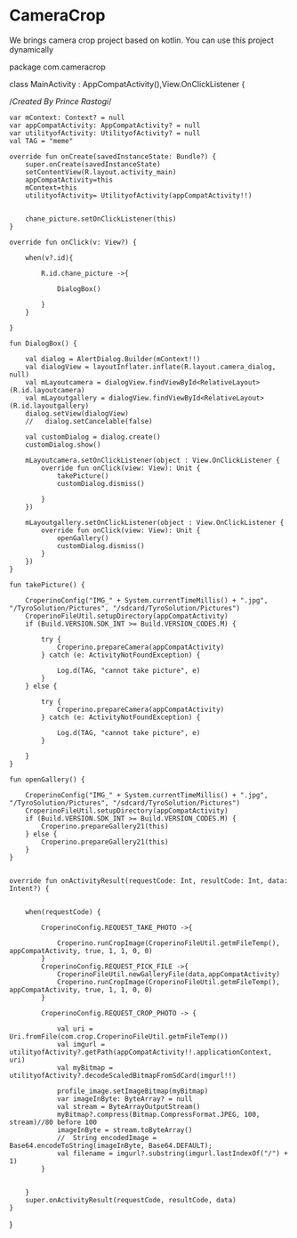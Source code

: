 # CameraCrop
We brings camera crop project based on kotlin. You can use this project dynamically



package com.cameracrop

class MainActivity : AppCompatActivity(),View.OnClickListener {

/*Created By Prince Rastogi*/

    var mContext: Context? = null
    var appCompatActivity: AppCompatActivity? = null
    var utilityofActivity: UtilityofActivity? = null
    val TAG = "meme"

    override fun onCreate(savedInstanceState: Bundle?) {
        super.onCreate(savedInstanceState)
        setContentView(R.layout.activity_main)
        appCompatActivity=this
        mContext=this
        utilityofActivity= UtilityofActivity(appCompatActivity!!)


        chane_picture.setOnClickListener(this)
    }

    override fun onClick(v: View?) {

        when(v?.id){

            R.id.chane_picture ->{

                DialogBox()

            }
        }

    }

    fun DialogBox() {

        val dialog = AlertDialog.Builder(mContext!!)
        val dialogView = layoutInflater.inflate(R.layout.camera_dialog, null)
        val mLayoutcamera = dialogView.findViewById<RelativeLayout>(R.id.layoutcamera)
        val mLayoutgallery = dialogView.findViewById<RelativeLayout>(R.id.layoutgallery)
        dialog.setView(dialogView)
        //   dialog.setCancelable(false)

        val customDialog = dialog.create()
        customDialog.show()

        mLayoutcamera.setOnClickListener(object : View.OnClickListener {
            override fun onClick(view: View): Unit {
                takePicture()
                customDialog.dismiss()

            }
        })

        mLayoutgallery.setOnClickListener(object : View.OnClickListener {
            override fun onClick(view: View): Unit {
                openGallery()
                customDialog.dismiss()
            }
        })
    }

    fun takePicture() {

        CroperinoConfig("IMG_" + System.currentTimeMillis() + ".jpg", "/TyroSolution/Pictures", "/sdcard/TyroSolution/Pictures")
        CroperinoFileUtil.setupDirectory(appCompatActivity)
        if (Build.VERSION.SDK_INT >= Build.VERSION_CODES.M) {

            try {
                Croperino.prepareCamera(appCompatActivity)
            } catch (e: ActivityNotFoundException) {

                Log.d(TAG, "cannot take picture", e)
            }
        } else {

            try {
                Croperino.prepareCamera(appCompatActivity)
            } catch (e: ActivityNotFoundException) {

                Log.d(TAG, "cannot take picture", e)
            }

        }
    }

    fun openGallery() {

        CroperinoConfig("IMG_" + System.currentTimeMillis() + ".jpg", "/TyroSolution/Pictures", "/sdcard/TyroSolution/Pictures")
        CroperinoFileUtil.setupDirectory(appCompatActivity)
        if (Build.VERSION.SDK_INT >= Build.VERSION_CODES.M) {
            Croperino.prepareGallery21(this)
        } else {
            Croperino.prepareGallery21(this)
        }
    }


    override fun onActivityResult(requestCode: Int, resultCode: Int, data: Intent?) {


        when(requestCode) {

            CroperinoConfig.REQUEST_TAKE_PHOTO ->{

                Croperino.runCropImage(CroperinoFileUtil.getmFileTemp(), appCompatActivity, true, 1, 1, 0, 0)
            }
            CroperinoConfig.REQUEST_PICK_FILE ->{
                CroperinoFileUtil.newGalleryFile(data,appCompatActivity)
                Croperino.runCropImage(CroperinoFileUtil.getmFileTemp(), appCompatActivity, true, 1, 1, 0, 0)
            }

            CroperinoConfig.REQUEST_CROP_PHOTO -> {

                val uri = Uri.fromFile(com.crop.CroperinoFileUtil.getmFileTemp())
                val imgurl = utilityofActivity?.getPath(appCompatActivity!!.applicationContext, uri)
                val myBitmap = utilityofActivity?.decodeScaledBitmapFromSdCard(imgurl!!)

                profile_image.setImageBitmap(myBitmap)
                var imageInByte: ByteArray? = null
                val stream = ByteArrayOutputStream()
                myBitmap?.compress(Bitmap.CompressFormat.JPEG, 100, stream)//80 before 100
                imageInByte = stream.toByteArray()
                //  String encodedImage = Base64.encodeToString(imageInByte, Base64.DEFAULT);
                val filename = imgurl?.substring(imgurl.lastIndexOf("/") + 1)
            }


        }
        super.onActivityResult(requestCode, resultCode, data)
    }
}
